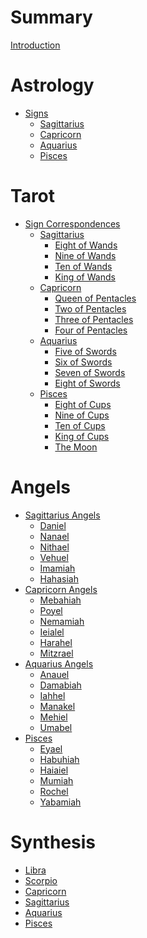 # Summary

[Introduction](README.md)

# Astrology
- [Signs]()
    - [Sagittarius](astrology/raw/sagittarius.md)
    - [Capricorn](astrology/raw/capricorn.md)
    - [Aquarius](astrology/raw/aquarius.md)
    - [Pisces](astrology/raw/pisces.md)
# Tarot
- [Sign Correspondences]()
    - [Sagittarius]()
        - [Eight of Wands](tarot/saggitarius/eight_of_wands.md)
        - [Nine of Wands](tarot/saggitarius/nine_of_wands.md)
        - [Ten of Wands](tarot/saggitarius/ten_of_wands.md)
        - [King of Wands](tarot/saggitarius/king_of_wands.md)
    - [Capricorn]()
        - [Queen of Pentacles](tarot/capricorn/queen_of_pentacles.md)
        - [Two of Pentacles](tarot/capricorn/two_of_pentacles.md)
        - [Three of Pentacles](tarot/capricorn/three_of_pentacles.md)
        - [Four of Pentacles](tarot/capricorn/four_of_pentacles.md)
    - [Aquarius]()
        - [Five of Swords](tarot/aquarius/five_of_swords.md)
        - [Six of Swords](tarot/aquarius/six_of_swords.md)
        - [Seven of Swords](tarot/aquarius/seven_of_swords.md)
        - [Eight of Swords](tarot/aquarius/eight_of_swords.md)
    - [Pisces]()
        - [Eight of Cups](tarot/pisces/eight_cups.md)
        - [Nine of Cups](tarot/pisces/nine_cups.md)
        - [Ten of Cups](tarot/pisces/ten_cups.md)
        - [King of Cups](tarot/pisces/king_cups.md)
        - [The Moon](tarot/pisces/the_moon.md)

# Angels
- [Sagittarius Angels]()
    - [Daniel](angels/sagittarius/daniel.md)
    - [Nanael](angels/sagittarius/nanael.md)
    - [Nithael](angels/sagittarius/nithael.md)
    - [Vehuel](angels/sagittarius/vehuel.md)
    - [Imamiah](angels/sagittarius/imamiah.md)
    - [Hahasiah](angels/sagittarius/hahasiah.md)
- [Capricorn Angels]()
    - [Mebahiah](angels/capricorn/mebahiah.md)
    - [Poyel](angels/capricorn/poyel.md)
    - [Nemamiah](angels/capricorn/nemamiah.md)
    - [Ieialel](angels/capricorn/ieialel.md)
    - [Harahel](angels/capricorn/harahel.md)
    - [Mitzrael](angels/capricorn/mitzrael.md)
- [Aquarius Angels]()
    - [Anauel](angels/aquarius/anauel.md)
    - [Damabiah](angels/aquarius/damabiah.md)
    - [Iahhel](angels/aquarius/iahhel.md)
    - [Manakel](angels/aquarius/manakel.md)
    - [Mehiel](angels/aquarius/mehiel.md)
    - [Umabel](angels/aquarius/umabel.md)
- [Pisces]()
    - [Eyael](angels/pisces/eyael.md)
    - [Habuhiah](angels/pisces/habuhiah.md)
    - [Haiaiel](angels/pisces/haiaiel.md)
    - [Mumiah](angels/pisces/mumiah.md)
    - [Rochel](angels/pisces/rochel.md)
    - [Yabamiah](angels/pisces/yabamiah.md)

# Synthesis
- [Libra](astrology/synthesis/libra.md)
- [Scorpio](astrology/synthesis/scorpio.md)
- [Capricorn](astrology/synthesis/capricorn.md)
- [Sagittarius](astrology/synthesis/sagittarius.md)
- [Aquarius](astrology/synthesis/aquarius.md)
- [Pisces](astrology/synthesis/pisces.md)

<!-- ## Core Concepts
* [Introduction to Hermetism](introduction.md)
  * [Origins and History](introduction/origins.md)
  * [The Emerald Tablet](introduction/emerald-tablet.md)
  * [Hermetic Principles](introduction/principles.md)

## The Three Arts
* [Kabbalah](kabbalah.md)
  * [Tree of Life](kabbalah/tree-of-life.md)
  * [The Four Worlds](kabbalah/four-worlds.md)
  * [Pathworking](kabbalah/pathworking.md)

## Practice
* [Meditation Techniques](practice/meditation.md)
* [Ritual Work](practice/rituals.md)
* [Symbol Integration](practice/symbols.md)

## Advanced Studies
* [Alchemy](advanced/alchemy.md)
* [Sacred Geometry](advanced/geometry.md)
* [Numerology](advanced/numerology.md)
* [Hermetic Magic](advanced/magic.md)

## Appendix
* [Glossary](appendix/glossary.md)
* [Bibliography](appendix/bibliography.md)
* [Resources](appendix/resources.md)  -->